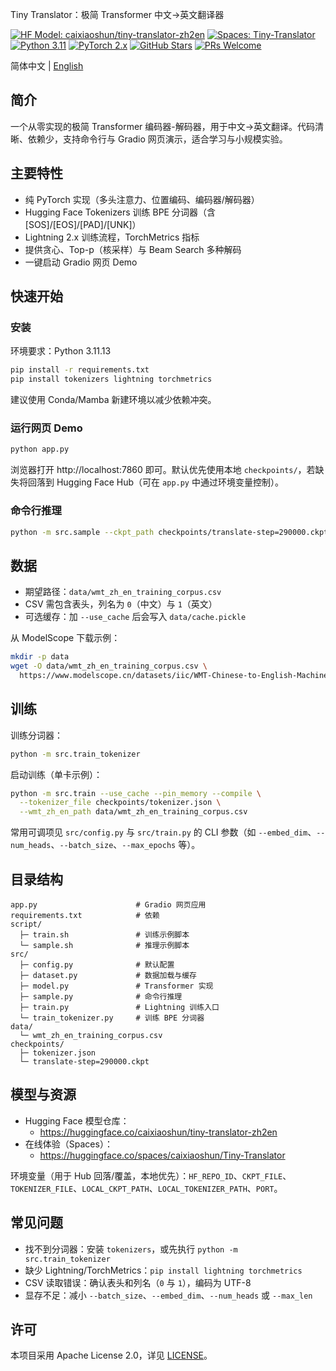 Tiny Translator：极简 Transformer 中文→英文翻译器

[![HF Model: caixiaoshun/tiny-translator-zh2en](https://img.shields.io/badge/HF%20Model-caixiaoshun%2Ftiny--translator--zh2en-FFD21E?logo=huggingface&logoColor=black)](https://huggingface.co/caixiaoshun/tiny-translator-zh2en)
[![Spaces: Tiny-Translator](https://img.shields.io/badge/Spaces-Tiny--Translator-FFD21E?logo=huggingface&logoColor=black)](https://huggingface.co/spaces/caixiaoshun/Tiny-Translator)
[![Python 3.11](https://img.shields.io/badge/Python-3.11-3776AB?logo=python&logoColor=white)](#%E5%AE%89%E8%A3%85)
[![PyTorch 2.x](https://img.shields.io/badge/PyTorch-2.x-EE4C2C?logo=pytorch&logoColor=white)](#%E8%AE%AD%E7%BB%83)
[![GitHub Stars](https://img.shields.io/github/stars/caixiaoshun/Tiny-Translator?style=social)](https://github.com/caixiaoshun/Tiny-Translator)
[![PRs Welcome](https://img.shields.io/badge/PRs-welcome-brightgreen.svg)](https://github.com/caixiaoshun/Tiny-Translator/pulls)

简体中文 | [English](README.en.md)

## 简介

一个从零实现的极简 Transformer 编码器-解码器，用于中文→英文翻译。代码清晰、依赖少，支持命令行与 Gradio 网页演示，适合学习与小规模实验。

## 主要特性

- 纯 PyTorch 实现（多头注意力、位置编码、编码器/解码器）
- Hugging Face Tokenizers 训练 BPE 分词器（含 [SOS]/[EOS]/[PAD]/[UNK]）
- Lightning 2.x 训练流程，TorchMetrics 指标
- 提供贪心、Top-p（核采样）与 Beam Search 多种解码
- 一键启动 Gradio 网页 Demo

## 快速开始

### 安装

环境要求：Python 3.11.13

```bash
pip install -r requirements.txt
pip install tokenizers lightning torchmetrics
```

建议使用 Conda/Mamba 新建环境以减少依赖冲突。

### 运行网页 Demo

```bash
python app.py
```

浏览器打开 http://localhost:7860 即可。默认优先使用本地 `checkpoints/`，若缺失将回落到 Hugging Face Hub（可在 `app.py` 中通过环境变量控制）。

### 命令行推理

```bash
python -m src.sample --ckpt_path checkpoints/translate-step=290000.ckpt --zh "早上好"
```

## 数据

- 期望路径：`data/wmt_zh_en_training_corpus.csv`
- CSV 需包含表头，列名为 `0`（中文）与 `1`（英文）
- 可选缓存：加 `--use_cache` 后会写入 `data/cache.pickle`

从 ModelScope 下载示例：

```bash
mkdir -p data
wget -O data/wmt_zh_en_training_corpus.csv \
  https://www.modelscope.cn/datasets/iic/WMT-Chinese-to-English-Machine-Translation-Training-Corpus/resolve/master/wmt_zh_en_training_corpus.csv
```

## 训练

训练分词器：

```bash
python -m src.train_tokenizer
```

启动训练（单卡示例）：

```bash
python -m src.train --use_cache --pin_memory --compile \
  --tokenizer_file checkpoints/tokenizer.json \
  --wmt_zh_en_path data/wmt_zh_en_training_corpus.csv
```

常用可调项见 `src/config.py` 与 `src/train.py` 的 CLI 参数（如 `--embed_dim`、`--num_heads`、`--batch_size`、`--max_epochs` 等）。

## 目录结构

```
app.py                      # Gradio 网页应用
requirements.txt            # 依赖
script/
  ├─ train.sh               # 训练示例脚本
  └─ sample.sh              # 推理示例脚本
src/
  ├─ config.py              # 默认配置
  ├─ dataset.py             # 数据加载与缓存
  ├─ model.py               # Transformer 实现
  ├─ sample.py              # 命令行推理
  ├─ train.py               # Lightning 训练入口
  └─ train_tokenizer.py     # 训练 BPE 分词器
data/
  └─ wmt_zh_en_training_corpus.csv
checkpoints/
  ├─ tokenizer.json
  └─ translate-step=290000.ckpt
```

## 模型与资源

- Hugging Face 模型仓库：
  - https://huggingface.co/caixiaoshun/tiny-translator-zh2en
- 在线体验（Spaces）：
  - https://huggingface.co/spaces/caixiaoshun/Tiny-Translator

环境变量（用于 Hub 回落/覆盖，本地优先）：`HF_REPO_ID`、`CKPT_FILE`、`TOKENIZER_FILE`、`LOCAL_CKPT_PATH`、`LOCAL_TOKENIZER_PATH`、`PORT`。

## 常见问题

- 找不到分词器：安装 `tokenizers`，或先执行 `python -m src.train_tokenizer`
- 缺少 Lightning/TorchMetrics：`pip install lightning torchmetrics`
- CSV 读取错误：确认表头和列名（`0` 与 `1`），编码为 UTF-8
- 显存不足：减小 `--batch_size`、`--embed_dim`、`--num_heads` 或 `--max_len`

## 许可

本项目采用 Apache License 2.0，详见 [LICENSE](LICENSE)。
